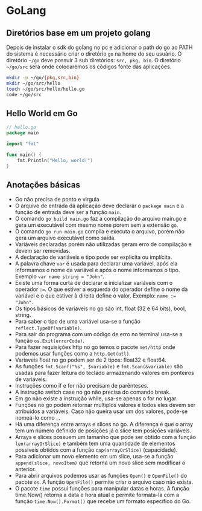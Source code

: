 # GoLang

## Diretórios base em um projeto golang

Depois de instalar o sdk do golang no pc e adicionar o path do go ao PATH do sistema é necessário criar o diretório `go` na home do seu usuário.
O diretório `~/go` deve possuir 3 sub diretórios: `src, pkg, bin`.
O diretório `~/go/src` será onde colocaremos os códigos fonte das aplicações.


```sh
mkdir -p ~/go/{pkg,src,bin}
mkdir ~/go/src/hello
touch ~/go/src/hello/hello.go
code ~/go/src
```

## Hello World em Go

```go
// hello.go
package main

import "fmt"

func main() {
	fmt.Println("Hello, world!")
}
```

## Anotações básicas

- Go não precisa de ponto e virgula
- O arquivo de entrada da aplicação deve declarar o `package main` e a função de entrada deve ser a função `main`.
- O comando `go build main.go` faz a compilação do arquivo main.go e gera um executável com mesmo nome porem sem a extensão `go`.
- O comando `go run main.go` compila e executa o arquivo, porém não gera um arquivo executável como saída.
- Variáveis declaradas porém não utilizadas geram erro de compilação e devem ser removidas.
- A declaração de variáveis e tipo pode ser explicita ou implícita.
- A palavra chave `var` é usada para declarar uma variável, após ela informamos o nome da variável e após o nome informamos o tipo. Exemplo `var name string = "John"`.
- Existe uma forma curta de declarar e inicializar variáveis com o operador `:=`. O que estiver a esquerda do operador define o nome da variável e o que estiver à direita define o valor. Exemplo: `name := "John"`.
- Os tipos básicos de variaveis no go são int, float (32 e 64 bits), bool, string.
- Para saber o tipo de uma variável usa-se a função `reflect.TypeOf(variable)`.
- Para sair do programa com um código de erro no terminal usa-se a função `os.Exit(errorCode)`.
- Para fazer requisições http no go temos o pacote `net/http` onde podemos usar funções como a `http.Get(utl)`. 
- Variaveis float no go podem ser de 2 tipos: float32 e float64.
- As funções `fmt.Scanf("%s", $variable)` e `fmt.Scan(&variable)` são usadas para fazer leitura do teclado armazenando valores em ponteiros de variáveis.
- Instruções como if e for não precisam de parênteses.
- A instrução switch case no go não precisa do comando break.
- Em go não existe a instrução while, usa-se apenas o for no lugar.
- Funções no go podem retornar multiplos valores e todos eles devem ser atribuidos a variáveis. Caso não queira usar um dos valores, pode-se nomeá-lo como _.
- Há uma diferença entre arrays e slices no go. A diferença é que o array tem um número definido de posições já o slice tem posições variáveis.
- Arrays e slices possuem um tamanho que pode ser obtido com a função `len(arrayOrSlice)` e também tem uma quantidade de elementos possiveis obtidos com a função `cap(arrayOrSlice)` (capacidade).
- Para adicionar um novo elemento em um slice, usa-se a função `append(slice, novoItem)` que retorna um novo slice sem modificar o anterior.
- Para abrir arquivos podemos usar as funções `Open()` e `OpenFile()` do pacote `os`. A função `OpenFile()` permite criar o arquivo caso não exista.
- O pacote `time` possui funções para manipular datas e horas. A função time.Now() retorna a data e hora atual e permite formata-la com a função `time.Now().Format()` que recebe um formato específico do Go.
